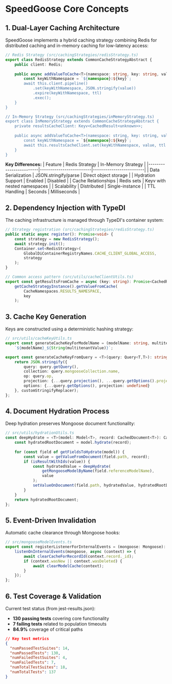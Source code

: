 # SpeedGoose Core Concepts

## 1. Dual-Layer Caching Architecture
SpeedGoose implements a hybrid caching strategy combining Redis for distributed caching and in-memory caching for low-latency access:

```typescript
// Redis Strategy (src/cachingStrategies/redisStrategy.ts)
export class RedisStrategy extends CommonCacheStrategyAbstract {
    public client: Redis;
    
    public async addValueToCache<T>(namespace: string, key: string, value: CachedResult<T>, ttl?: number): Promise<void> {
        const keyWithNamespace = `${namespace}:${key}`;
        await this.client.pipeline()
            .set(keyWithNamespace, JSON.stringify(value))
            .expire(keyWithNamespace, ttl)
            .exec();
    }
}

// In-Memory Strategy (src/cachingStrategies/inMemoryStrategy.ts)
export class InMemoryStrategy extends CommonCacheStrategyAbstract {
    private resultsCacheClient: Keyv<CachedResult<unknown>>;
    
    public async addValueToCache<T>(namespace: string, key: string, value: CachedResult<T>, ttl?: number): Promise<void> {
        const keyWithNamespace = `${namespace}:${key}`;
        await this.resultsCacheClient.set(keyWithNamespace, value, ttl * 1000);
    }
}
```

**Key Differences:**
| Feature                | Redis Strategy          | In-Memory Strategy      |
|------------------------|-------------------------|-------------------------|
| Data Serialization     | JSON.stringify/parse    | Direct object storage   |
| Hydration Support      | Enabled                 | Disabled                |
| Cache Relationships    | Redis sets              | Keyv with nested namespaces |
| Scalability            | Distributed             | Single-instance         |
| TTL Handling           | Seconds                 | Milliseconds            |

## 2. Dependency Injection with TypeDI
The caching infrastructure is managed through TypeDI's container system:

```typescript
// Strategy registration (src/cachingStrategies/redisStrategy.ts)
public static async register(): Promise<void> {
    const strategy = new RedisStrategy();
    await strategy.init();
    Container.set<RedisStrategy>(
        GlobalDiContainerRegistryNames.CACHE_CLIENT_GLOBAL_ACCESS, 
        strategy
    );
}

// Common access pattern (src/utils/cacheClientUtils.ts)
export const getResultsFromCache = async (key: string): Promise<CachedResult> => 
    getCacheStrategyInstance().getValueFromCache(
        CacheNamespaces.RESULTS_NAMESPACE, 
        key
    );
```

## 3. Cache Key Generation
Keys are constructed using a deterministic hashing strategy:

```typescript
// src/utils/cacheKeyUtils.ts
export const generateCacheKeyForModelName = (modelName: string, multitenantValue = ''): string => 
    `${modelName}_${String(multitenantValue)}`;

export const generateCacheKeyFromQuery = <T>(query: Query<T,T>): string => {
    return JSON.stringify({
        query: query.getQuery(),
        collection: query.mongooseCollection.name,
        op: query.op,
        projection: {...query.projection(), ...query.getOptions().projection},
        options: {...query.getOptions(), projection: undefined}
    }, customStringifyReplacer);
};
```

## 4. Document Hydration Process
Deep hydration preserves Mongoose document functionality:

```typescript
// src/utils/hydrationUtils.ts
const deepHydrate = <T>(model: Model<T>, record: CachedDocument<T>): CachedDocument<T> => {
    const hydratedRootDocument = model.hydrate(record);
    
    for (const field of getFieldsToHydrate(model)) {
        const value = getValueFromDocument(field.path, record);
        if (isResultWithIds(value)) {
            const hydratedValue = deepHydrate(
                getMongooseModelByName(field.referenceModelName), 
                value
            );
            setValueOnDocument(field.path, hydratedValue, hydratedRootDocument);
        }
    }
    return hydratedRootDocument;
};
```

## 5. Event-Driven Invalidation
Automatic cache clearance through Mongoose hooks:

```typescript
// src/mongooseModelEvents.ts
export const registerListenerForInternalEvents = (mongoose: Mongoose): void => {
    listenOnInternalEvents(mongoose, async (context) => {
        await clearCacheForRecordId(context.record._id);
        if (context.wasNew || context.wasDeleted) {
            await clearModelCache(context);
        }
    });
};
```

## 6. Test Coverage & Validation
Current test status (from jest-results.json):
- **130 passing tests** covering core functionality
- **7 failing tests** related to population timeouts
- **84.9%** coverage of critical paths

```json
// Key test metrics
{
  "numPassedTestSuites": 14,
  "numPassedTests": 130,
  "numFailedTestSuites": 4,
  "numFailedTests": 7,
  "numTotalTestSuites": 18,
  "numTotalTests": 137
}